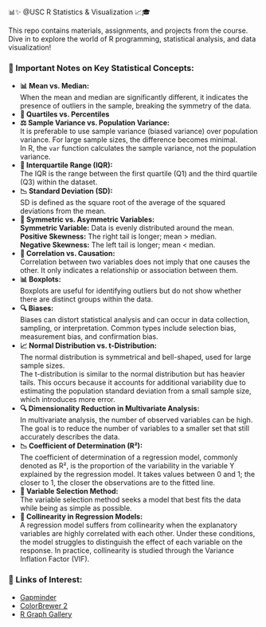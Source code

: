 📊✨ @USC R Statistics & Visualization 📈🎓

<p>This repo contains materials, assignments, and projects from the course. Dive in to explore the world of R programming, statistical analysis, and data visualization!</p>

<h3>📝 Important Notes on Key Statistical Concepts:</h3>

<ul>
  <li><strong>📊 Mean vs. Median:</strong><br>
      When the mean and median are significantly different, it indicates the presence of outliers in the sample, breaking the symmetry of the data.
  </li>
  <li><strong>📏 Quartiles vs. Percentiles</strong><br>
  </li>
  <li><strong>⚖️ Sample Variance vs. Population Variance:</strong><br>
      It is preferable to use sample variance (biased variance) over population variance. For large sample sizes, the difference becomes minimal.<br>
      In R, the <code>var</code> function calculates the sample variance, not the population variance.
  </li>
  <li><strong>📐 Interquartile Range (IQR):</strong><br>
      The IQR is the range between the first quartile (Q1) and the third quartile (Q3) within the dataset.
  </li>
  <li><strong>📉 Standard Deviation (SD):</strong><br>
      SD is defined as the square root of the average of the squared deviations from the mean.
  </li>
  <li><strong>🔄 Symmetric vs. Asymmetric Variables:</strong><br>
      <strong>Symmetric Variable:</strong> Data is evenly distributed around the mean.<br>
      <strong>Positive Skewness:</strong> The right tail is longer; mean > median.<br>
      <strong>Negative Skewness:</strong> The left tail is longer; mean < median.
  </li>
  <li><strong>🔗 Correlation vs. Causation:</strong><br>
      Correlation between two variables does not imply that one causes the other. It only indicates a relationship or association between them.
  </li>
  <li><strong>📊 Boxplots:</strong><br>
      Boxplots are useful for identifying outliers but do not show whether there are distinct groups within the data.
  </li>
  <li><strong>🔍 Biases:</strong><br>
      Biases can distort statistical analysis and can occur in data collection, sampling, or interpretation. Common types include selection bias, measurement bias, and confirmation bias.
  </li>
  <li><strong>📈 Normal Distribution vs. t-Distribution:</strong><br>
    The normal distribution is symmetrical and bell-shaped, used for large sample sizes.<br>
    The t-distribution is similar to the normal distribution but has heavier tails. This occurs because it accounts for additional variability due to estimating the population standard deviation from a small sample size, which introduces more error.
</li>
<li><strong>🔍 Dimensionality Reduction in Multivariate Analysis:</strong><br>
    In multivariate analysis, the number of observed variables can be high. The goal is to reduce the number of variables to a smaller set that still accurately describes the data.
</li>
<li><strong>📉 Coefficient of Determination (R²):</strong><br>
    The coefficient of determination of a regression model, commonly denoted as R², is the proportion of the variability in the variable Y explained by the regression model. It takes values between 0 and 1; the closer to 1, the closer the observations are to the fitted line.
</li>
<li><strong>🔧 Variable Selection Method:</strong><br>
    The variable selection method seeks a model that best fits the data while being as simple as possible.
</li>
<li><strong>🔄 Collinearity in Regression Models:</strong><br>
    A regression model suffers from collinearity when the explanatory variables are highly correlated with each other. Under these conditions, the model struggles to distinguish the effect of each variable on the response. In practice, collinearity is studied through the Variance Inflation Factor (VIF).
</li>

</ul>

<h3>🔗 Links of Interest:</h3>
<ul>
  <li><a href="https://www.gapminder.org" target="_blank">Gapminder</a></li>
  <li><a href="https://colorbrewer2.org" target="_blank">ColorBrewer 2</a></li>
  <li><a href="https://www.r-graph-gallery.com" target="_blank">R Graph Gallery</a></li>
</ul>
